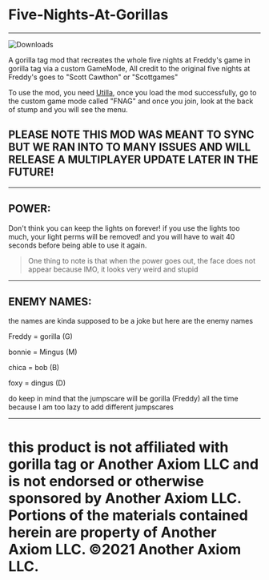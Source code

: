 # Five-Nights-At-Gorillas
-------------------------------------------------------------------------------------------------------------------------------------------------------

![Downloads](https://img.shields.io/github/downloads/MrBanana01/Five-Nights-At-Gorillas/total.svg)

A gorilla tag mod that recreates the whole five nights at Freddy's game in gorilla tag via a custom GameMode, All credit to the original five nights at Freddy's goes to "Scott Cawthon" or "Scottgames"

To use the mod, you need [Utilla](https://github.com/legoandmars/Utilla), once you load the mod successfully, go to the custom game mode called "FNAG" and once you join, look at the back of stump and you will see the menu.

## PLEASE NOTE THIS MOD WAS MEANT TO SYNC BUT WE RAN INTO TO MANY ISSUES AND WILL RELEASE A MULTIPLAYER UPDATE LATER IN THE FUTURE!

-------------------------------------------------------------------------------------------------------------------------------------------------------

## POWER:
Don't think you can keep the lights on forever! if you use the lights too much, your light perms will be removed! and you will have to wait 40 seconds before being able to use it again.
> One thing to note is that when the power goes out, the face does not appear because IMO, it looks very weird and stupid


-------------------------------------------------------------------------------------------------------------------------------------------------------

## ENEMY NAMES:
the names are kinda supposed to be a joke but here are the enemy names

Freddy = gorilla (G)

bonnie = Mingus (M)

chica = bob (B)

foxy = dingus (D)

do keep in mind that the jumpscare will be gorilla (Freddy) all the time because I am too lazy to add different jumpscares 

-------------------------------------------------------------------------------------------------------------------------------------------------------
# this product is not affiliated with gorilla tag or Another Axiom LLC and is not endorsed or otherwise sponsored by Another Axiom LLC. Portions of the materials contained herein are property of Another Axiom LLC. ©2021 Another Axiom LLC.
